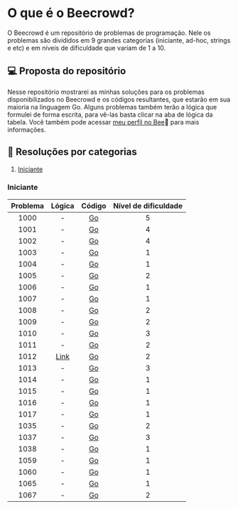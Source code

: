 # O que é o Beecrowd?

O Beecrowd é um repositório de problemas de programação. Nele os problemas são divididos em 9 grandes categorias (iniciante, ad-hoc, strings e etc) e em níveis de dificuldade que variam de 1 a 10. 


## 💻 Proposta do repositório

Nesse repositório mostrarei as minhas soluções para os problemas disponibilizados no Beecrowd e os códigos resultantes, que estarão em sua maioria na linguagem Go. Alguns problemas também terão a lógica que formulei de forma escrita, para vê-las basta clicar na aba de lógica da tabela. Você também pode acessar [meu perfil no Bee](https://www.beecrowd.com.br/judge/pt/profile/579601)🔗 para mais informações.

## 🎯 Resoluções por categorias 

1. [Iniciante](#iniciante) 


### Iniciante 

| Problema            |  Lógica                   | Código               | Nível de dificuldade | 
| :-------------------: | :-------------------: | :-------------------: | :-------------------:  |
|  1000   | - |  [Go](https://github.com/rmftelier/beecrowd-solutions/blob/main/iniciante/1000.go) | 5 | 
|  1001   | - |  [Go](https://github.com/rmftelier/beecrowd-solutions/blob/main/iniciante/1001.go) | 4 |
|  1002   | - |  [Go](https://github.com/rmftelier/beecrowd-solutions/blob/main/iniciante/1002.go) | 4 |
|  1003   | - |  [Go](https://github.com/rmftelier/beecrowd-solutions/blob/main/iniciante/1003.go) | 1 |
|  1004   | - |  [Go](https://github.com/rmftelier/beecrowd-solutions/blob/main/iniciante/1004.go) | 1 | 
|  1005   | - |  [Go](https://github.com/rmftelier/beecrowd-solutions/blob/main/iniciante/1005.go) | 2 |      
|  1006   | - |  [Go](https://github.com/rmftelier/beecrowd-solutions/blob/main/iniciante/1006.go) | 1 | 
|  1007   | - |  [Go](https://github.com/rmftelier/beecrowd-solutions/blob/main/iniciante/1007.go) | 1 |    
|  1008   | - |  [Go](https://github.com/rmftelier/beecrowd-solutions/blob/main/iniciante/1008.go) | 2 |               
|  1009   | - |  [Go](https://github.com/rmftelier/beecrowd-solutions/blob/main/iniciante/1009.go) | 2 |              
|  1010   | - |  [Go](https://github.com/rmftelier/beecrowd-solutions/blob/main/iniciante/1010.go) | 3 |              
|  1011   | - |  [Go](https://github.com/rmftelier/beecrowd-solutions/blob/main/iniciante/1011.go) | 2 |                
| 1012    | [Link](https://github.com/rmftelier/beecrowd-solutions/blob/main/logica-iniciante/1012.md) |  [Go](https://github.com/rmftelier/beecrowd-solutions/blob/main/iniciante/1012.go) | 2 |
|  1013   | - |  [Go](https://github.com/rmftelier/beecrowd-solutions/blob/main/iniciante/1013.go) | 3 |               
|  1014   | - |  [Go](https://github.com/rmftelier/beecrowd-solutions/blob/main/iniciante/1014.go) | 1 |              
|  1015   | - |  [Go](https://github.com/rmftelier/beecrowd-solutions/blob/main/iniciante/1015.go) | 1 |                 
|  1016   | - |  [Go](https://github.com/rmftelier/beecrowd-solutions/blob/main/iniciante/1016.go) | 1 |              
|  1017   | - |  [Go](https://github.com/rmftelier/beecrowd-solutions/blob/main/iniciante/1017.go) | 1 |               
|  1035   | - |  [Go](https://github.com/rmftelier/beecrowd-solutions/blob/main/iniciante/1035.go) | 2 |             
|  1037   | - |  [Go](https://github.com/rmftelier/beecrowd-solutions/blob/main/iniciante/1037.go) | 3 |                
|  1038   | - |  [Go](https://github.com/rmftelier/beecrowd-solutions/blob/main/iniciante/1038.go) | 1 |             
|  1059   | - |  [Go](https://github.com/rmftelier/beecrowd-solutions/blob/main/iniciante/1059.go) | 1 |              
|  1060   | - |  [Go](https://github.com/rmftelier/beecrowd-solutions/blob/main/iniciante/1060.go) | 1 |              
|  1065   | - |  [Go](https://github.com/rmftelier/beecrowd-solutions/blob/main/iniciante/1065.go) | 1 |              
|  1067   | - |  [Go](https://github.com/rmftelier/beecrowd-solutions/blob/main/iniciante/1067.go) | 2 |               







